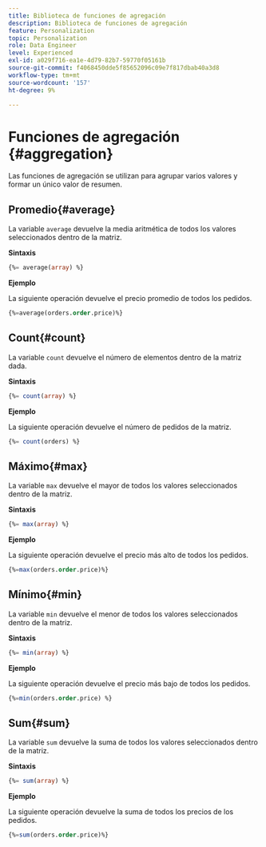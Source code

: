 ```yaml
---
title: Biblioteca de funciones de agregación
description: Biblioteca de funciones de agregación
feature: Personalization
topic: Personalization
role: Data Engineer
level: Experienced
exl-id: a029f716-ea1e-4d79-82b7-59770f05161b
source-git-commit: f4068450dde5f85652096c09e7f817dbab40a3d8
workflow-type: tm+mt
source-wordcount: '157'
ht-degree: 9%

---
```


# Funciones de agregación {#aggregation}

Las funciones de agregación se utilizan para agrupar varios valores y formar un único valor de resumen.

## Promedio{#average}

La variable `average` devuelve la media aritmética de todos los valores seleccionados dentro de la matriz.

**Sintaxis**

```sql
{%= average(array) %}
```

**Ejemplo**

La siguiente operación devuelve el precio promedio de todos los pedidos.

```sql
{%=average(orders.order.price)%}
```

## Count{#count}

La variable `count` devuelve el número de elementos dentro de la matriz dada.

**Sintaxis**

```sql
{%= count(array) %}
```

**Ejemplo**

La siguiente operación devuelve el número de pedidos de la matriz.

```sql
{%= count(orders) %}
```

## Máximo{#max}

La variable `max` devuelve el mayor de todos los valores seleccionados dentro de la matriz.

**Sintaxis**

```sql
{%= max(array) %}
```

**Ejemplo**

La siguiente operación devuelve el precio más alto de todos los pedidos.

```sql
{%=max(orders.order.price)%}
```

## Mínimo{#min}

La variable `min` devuelve el menor de todos los valores seleccionados dentro de la matriz.

**Sintaxis**

```sql
{%= min(array) %}
```

**Ejemplo**

La siguiente operación devuelve el precio más bajo de todos los pedidos.

```sql
{%=min(orders.order.price) %}
```

## Sum{#sum}

La variable `sum` devuelve la suma de todos los valores seleccionados dentro de la matriz.

**Sintaxis**

```sql
{%= sum(array) %}
```

**Ejemplo**

La siguiente operación devuelve la suma de todos los precios de los pedidos.

```sql
{%=sum(orders.order.price)%}
```
